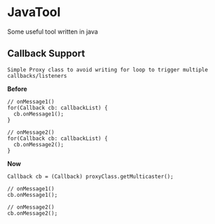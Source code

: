 # JavaTool
Some useful tool written in java

## Callback Support
```
Simple Proxy class to avoid writing for loop to trigger multiple callbacks/listeners 
```
**Before**
```
// onMessage1()
for(Callback cb: callbackList) {
  cb.onMessage1();
}

// onMessage2()
for(Callback cb: callbackList) {
  cb.onMessage2();
}
```
**Now**
```
Callback cb = (Callback) proxyClass.getMulticaster();

// onMessage1()
cb.onMessage1();

// onMessage2()
cb.onMessage2();
```

